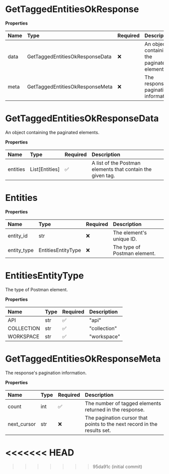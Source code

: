# GetTaggedEntitiesOkResponse

**Properties**

| Name | Type                            | Required | Description                                  |
| :--- | :------------------------------ | :------- | :------------------------------------------- |
| data | GetTaggedEntitiesOkResponseData | ❌       | An object containing the paginated elements. |
| meta | GetTaggedEntitiesOkResponseMeta | ❌       | The response's pagination information.       |

# GetTaggedEntitiesOkResponseData

An object containing the paginated elements.

**Properties**

| Name     | Type           | Required | Description                                                |
| :------- | :------------- | :------- | :--------------------------------------------------------- |
| entities | List[Entities] | ✅       | A list of the Postman elements that contain the given tag. |

# Entities

**Properties**

| Name        | Type               | Required | Description                  |
| :---------- | :----------------- | :------- | :--------------------------- |
| entity_id   | str                | ❌       | The element's unique ID.     |
| entity_type | EntitiesEntityType | ❌       | The type of Postman element. |

# EntitiesEntityType

The type of Postman element.

**Properties**

| Name       | Type | Required | Description  |
| :--------- | :--- | :------- | :----------- |
| API        | str  | ✅       | "api"        |
| COLLECTION | str  | ✅       | "collection" |
| WORKSPACE  | str  | ✅       | "workspace"  |

# GetTaggedEntitiesOkResponseMeta

The response's pagination information.

**Properties**

| Name        | Type | Required | Description                                                              |
| :---------- | :--- | :------- | :----------------------------------------------------------------------- |
| count       | int  | ✅       | The number of tagged elements returned in the response.                  |
| next_cursor | str  | ❌       | The pagination cursor that points to the next record in the results set. |
<<<<<<< HEAD
=======

<!-- This file was generated by liblab | https://liblab.com/ -->
>>>>>>> 95da91c (initial commit)
